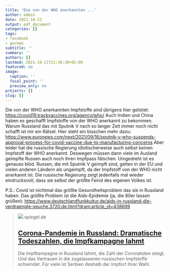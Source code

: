 ```yaml
---
title: 'Die von der WHO anerkannten ...'
author: admin
date: 2021-10-21
output: pdf_document
categories: []
tags:
- facebook
- german
subtitle: ''
summary: ''
authors: []
lastmod: 2021-10-21T21:38:30+02:00
featured: no
image:
  caption: ''
  focal_point: ''
  preview_only: no
projects: []
slug: []
---
```

Die von der WHO anerkannten Impfstoffe sind übrigens hier gelistet:
https://covid19.trackvaccines.org/agency/who/
Auch Indien und China haben es geschafft Impfstoffe von der WHO anerkannt zu bekommen. Warum Russland das mit Sputnik V  nach so langer Zeit immer noch nicht schafft ist mir ein Rätsel. Hier steht ein bisschen mehr dazu: https://www.euronews.com/next/2021/09/16/sputnik-v-who-suspends-approval-process-for-covid-vaccine-due-to-manufacturing-concerns
Aber leider hat die russische Regierung idiotischerweise auch selbst keinen Impfstoff der WHO anerkannt. Deswegen müssen dann viele im Ausland geimpfte Russen auch noch ihren Impfpass fälschen. Umgedreht ist es genauso blöd. Russen, die mit Sputnik V geimpft sind, gelten in der EU und vielen anderen Ländern als ungeimpft, da der Impfstoff von der WHO nicht anerkannt ist. Die russische Regierung zeigt jedenfalls mal wieder eindrucksvoll, dass sie selbst der größte Feind des eigenen Volkes ist. 

P.S.: Covid ist nichtmal das größte Gesundheitsproblem das sie in Russland haben. Das größte Problem ist die Aids-Epidemie (ja, die 80er lassen grüßen): https://www.deutschlandfunkkultur.de/aids-in-russland-die-verdraengte-seuche.3720.de.html?dram:article_id=438699
> [![](https://cdn.prod.www.spiegel.de/images/3b658815-edbd-4e71-97f9-9b520af3505f_w1280_r1.77_fpx47_fpy50.jpg)](https://www.spiegel.de/gesundheit/corona-in-russland-dramatische-todeszahlen-die-impfkampagne-lahmt-a-470049f3-7157-4a5b-b8c9-b58e3c32ca7f)
> spiegel.de
> ## [Corona-Pandemie in Russland: Dramatische Todeszahlen, die Impfkampagne lahmt](https://www.spiegel.de/gesundheit/corona-in-russland-dramatische-todeszahlen-die-impfkampagne-lahmt-a-470049f3-7157-4a5b-b8c9-b58e3c32ca7f)
>
>Die Impfkampagne in Russland lahmt, die Zahl der Coronatoten steigt. Und das Vertrauen in die zugelassenen russischen Impfstoffe schwindet. Für viele ist Serbien deshalb der Impfort ihrer Wahl.

